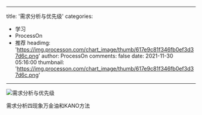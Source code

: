 
---
title: '需求分析与优先级'
categories: 
 - 学习
 - ProcessOn
 - 推荐
headimg: 'https://img.processon.com/chart_image/thumb/617e9c81f346fb0ef3d37d6c.png'
author: ProcessOn
comments: false
date: 2021-11-30 05:16:00
thumbnail: 'https://img.processon.com/chart_image/thumb/617e9c81f346fb0ef3d37d6c.png'
---

<div>   
<img class="thumb" alt="需求分析与优先级" src="https://img.processon.com/chart_image/thumb/617e9c81f346fb0ef3d37d6c.png" referrerpolicy="no-referrer">
<p>需求分析四现象万金油和KANO方法</p>  
</div>
            